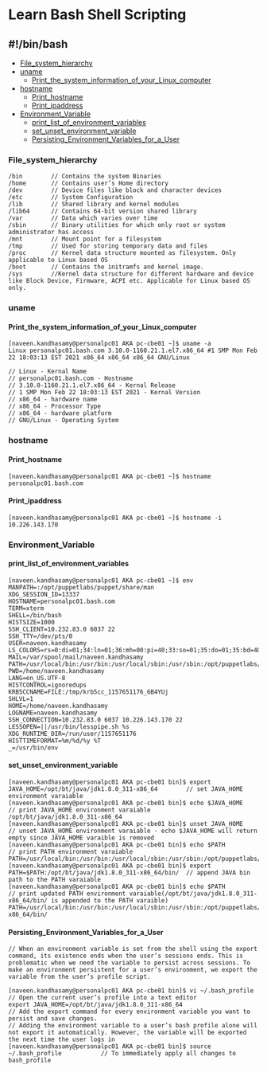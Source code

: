# Learn Bash Shell Scripting
## #!/bin/bash

-  [File_system_hierarchy](https://github.com/naveenkumar0306/bash_shell_scripting/blob/main/bash.md#File_system_hierarchy)
-  [uname](https://github.com/naveenkumar0306/bash_shell_scripting/blob/main/bash.md#uname)
    - [Print_the_system_information_of_your_Linux_computer](https://github.com/naveenkumar0306/bash_shell_scripting/blob/main/bash.md#Print_the_system_information_of_your_Linux_computer)
-  [hostname](https://github.com/naveenkumar0306/bash_shell_scripting/blob/main/bash.md#hostname)
    - [Print_hostname](https://github.com/naveenkumar0306/bash_shell_scripting/blob/main/bash.md#Print_hostname)
    - [Print_ipaddress](https://github.com/naveenkumar0306/bash_shell_scripting/blob/main/bash.md#Print_ipaddress)
-  [Environment_Variable](https://github.com/naveenkumar0306/bash_shell_scripting/blob/main/bash.md#Environment_Variable)
    - [print_list_of_environment_variables](https://github.com/naveenkumar0306/bash_shell_scripting/blob/main/bash.md#print_list_of_environment_variables)
    - [set_unset_environment_variable](https://github.com/naveenkumar0306/bash_shell_scripting/blob/main/bash.md#set_unset_environment_variable)
    - [Persisting_Environment_Variables_for_a_User](https://github.com/naveenkumar0306/bash_shell_scripting/blob/main/bash.md#Persisting_Environment_Variables_for_a_User)

### File_system_hierarchy
```
/bin        // Contains the system Binaries
/home       // Contains user’s Home directory
/dev        // Device files like block and character devices
/etc        // System Configuration
/lib        // Shared library and kernel modules
/lib64      // Contains 64-bit version shared library
/var        // Data which varies over time
/sbin       // Binary utilities for which only root or system administrator has access
/mnt        // Mount point for a filesystem
/tmp        // Used for storing temporary data and files
/proc       // Kernel data structure mounted as filesystem. Only applicable to Linux based OS
/boot       // Contains the initramfs and kernel image.
/sys        //Kernel data structure for different hardware and device like Block Device, Firmware, ACPI etc. Applicable for Linux based OS only.
```

### uname
#### Print_the_system_information_of_your_Linux_computer
```
[naveen.kandhasamy@personalpc01 AKA pc-cbe01 ~]$ uname -a     
Linux personalpc01.bash.com 3.10.0-1160.21.1.el7.x86_64 #1 SMP Mon Feb 22 18:03:13 EST 2021 x86_64 x86_64 x86_64 GNU/Linux
```
```
// Linux - Kernal Name
// personalpc01.bash.com - Hostname
// 3.10.0-1160.21.1.el7.x86_64 - Kernal Release
// 1 SMP Mon Feb 22 18:03:13 EST 2021 - Kernal Version
// x86_64 - hardware name
// x86_64 - Processor Type
// x86_64 - hardware platform
// GNU/Linux - Operating System
```

### hostname
#### Print_hostname
```
[naveen.kandhasamy@personalpc01 AKA pc-cbe01 ~]$ hostname       
personalpc01.bash.com
```
#### Print_ipaddress
```
[naveen.kandhasamy@personalpc01 AKA pc-cbe01 ~]$ hostname -i
10.226.143.170
```

### Environment_Variable
#### print_list_of_environment_variables
```
[naveen.kandhasamy@personalpc01 AKA pc-cbe01 ~]$ env
MANPATH=:/opt/puppetlabs/puppet/share/man
XDG_SESSION_ID=13337
HOSTNAME=personalpc01.bash.com
TERM=xterm
SHELL=/bin/bash
HISTSIZE=1000
SSH_CLIENT=10.232.83.0 6037 22
SSH_TTY=/dev/pts/0
USER=naveen.kandhasamy
LS_COLORS=rs=0:di=01;34:ln=01;36:mh=00:pi=40;33:so=01;35:do=01;35:bd=40;33;01:cd=40;33;01:or=40;31;01:mi=01;05;37;41:su=37;41:sg=30;43:ca=30;41:tw=30;42:ow=34;42:st=37;44:ex=01;32:*.tar=01;31:*.tgz=01;31:*.arc=01;31:*.arj=01;31:*.taz=01;31:*.lha=01;31:*.lz4=01;31:*.lzh=01;31:*.lzma=01;31:*.tlz=01;31:*.txz=01;31:*.tzo=01;31:*.t7z=01;31:*.zip=01;31:*.z=01;31:*.Z=01;31:*.dz=01;31:
MAIL=/var/spool/mail/naveen.kandhasamy
PATH=/usr/local/bin:/usr/bin:/usr/local/sbin:/usr/sbin:/opt/puppetlabs/bin:/home/naveen.kandhasamy/.local/bin:/home/naveen.kandhasamy/bin
PWD=/home/naveen.kandhasamy
LANG=en_US.UTF-8
HISTCONTROL=ignoredups
KRB5CCNAME=FILE:/tmp/krb5cc_1157651176_6B4YUj
SHLVL=1
HOME=/home/naveen.kandhasamy
LOGNAME=naveen.kandhasamy
SSH_CONNECTION=10.232.83.0 6037 10.226.143.170 22
LESSOPEN=||/usr/bin/lesspipe.sh %s
XDG_RUNTIME_DIR=/run/user/1157651176
HISTTIMEFORMAT=%m/%d/%y %T
_=/usr/bin/env
```

#### set_unset_environment_variable
```
[naveen.kandhasamy@personalpc01 AKA pc-cbe01 bin]$ export JAVA_HOME=/opt/bt/java/jdk1.8.0_311-x86_64        // set JAVA_HOME environment varaiable
[naveen.kandhasamy@personalpc01 AKA pc-cbe01 bin]$ echo $JAVA_HOME                                          // print JAVA_HOME environment varaiable
/opt/bt/java/jdk1.8.0_311-x86_64
[naveen.kandhasamy@personalpc01 AKA pc-cbe01 bin]$ unset JAVA_HOME                                          // unset JAVA_HOME environment varaiable - echo $JAVA_HOME will return empty since JAVA_HOME varaible is removed   
[naveen.kandhasamy@personalpc01 AKA pc-cbe01 bin]$ echo $PATH                                               // print PATH environment varaiable
PATH=/usr/local/bin:/usr/bin:/usr/local/sbin:/usr/sbin:/opt/puppetlabs/bin:/home/naveen.kandhasamy/.local/bin:/home/naveen.kandhasamy/bin
[naveen.kandhasamy@personalpc01 AKA pc-cbe01 bin]$ export PATH=$PATH:/opt/bt/java/jdk1.8.0_311-x86_64/bin/  // append JAVA bin path to the PATH varaiable
[naveen.kandhasamy@personalpc01 AKA pc-cbe01 bin]$ echo $PATH                                               // print updated PATH environment varaiable(/opt/bt/java/jdk1.8.0_311-x86_64/bin/ is appended to the PATH varaible)
PATH=/usr/local/bin:/usr/bin:/usr/local/sbin:/usr/sbin:/opt/puppetlabs/bin:/home/naveen.kandhasamy/.local/bin:/home/naveen.kandhasamy/bin:/opt/bt/java/jdk1.8.0_311-x86_64/bin/
```

#### Persisting_Environment_Variables_for_a_User
```
// When an environment variable is set from the shell using the export command, its existence ends when the user’s sessions ends. This is problematic when we need the variable to persist across sessions. To make an environment persistent for a user’s environment, we export the variable from the user’s profile script.

[naveen.kandhasamy@personalpc01 AKA pc-cbe01 bin]$ vi ~/.bash_profile               // Open the current user’s profile into a text editor
export JAVA_HOME=/opt/bt/java/jdk1.8.0_311-x86_64                                   // Add the export command for every environment variable you want to persist and save changes.
// Adding the environment variable to a user’s bash profile alone will not export it automatically. However, the variable will be exported the next time the user logs in
[naveen.kandhasamy@personalpc01 AKA pc-cbe01 bin]$ source ~/.bash_profile           // To immediately apply all changes to bash_profile
```


